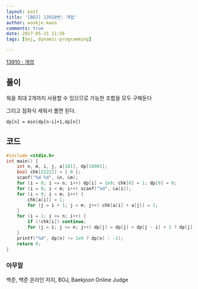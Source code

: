 ```yaml
---
layout: post
title: '[BOJ] 13910번: 개업'
author: wookje.kwon
comments: true
date: 2017-05-31 11:56
tags: [boj, dynamic-programming]

---
```


[13910 : 개업](https://www.acmicpc.net/problem/13910)

## 풀이

웍을 최대 2개까지 사용할 수 있으므로 가능한 조합을 모두 구해둔다

그리고 점화식 세워서 풀면 된다.

`dp[n] = min(dp[n-i]+1,dp[n])` 

## 코드

```cpp
#include <stdio.h>
int main() {
	int n, m, i, j, a[101], dp[10001];
	bool chk[22222] = { 0 };
	scanf("%d %d", &n, &m);
	for (i = 0; i <= n; i++) dp[i] = 1e9; chk[0] = 1; dp[0] = 0;
	for (i = 0; i < m; i++) scanf("%d", &a[i]);
	for (i = 0; i < m; i++) {
		chk[a[i]] = 1;
		for (j = i + 1; j < m; j++) chk[a[i] + a[j]] = 1;
	}
	for (i = 1; i <= n; i++) {
		if (!chk[i]) continue;
		for (j = i; j <= n; j++) dp[j] = dp[j] < dp[j - i] + 1 ? dp[j] : dp[j - i] + 1;
	}
	printf("%d", dp[n] != 1e9 ? dp[n] : -1);
	return 0;
}
```

### 아무말  
백준, 백준 온라인 저지, BOJ, Baekjoon Online Judge